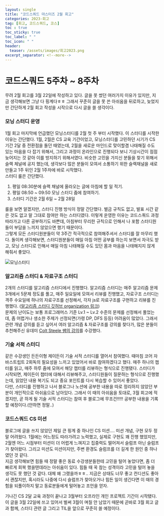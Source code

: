 ```yaml
---
layout: single
title: "코드스쿼드 마스터즈 2월 회고"
categories: 2023-회고
tag: [회고, 코드스쿼드, 코스]
toc : true
toc_sticky: true
toc_label: " "
toc_icon: " " 
header:
  teaser: /assets/images/회고2023.png
excerpt_separator: <!--more-->
---
```


# 코드스쿼드 5주차 ~ 8주차

무려 2월 회고를 3월 22일에 작성하고 있다. 글을 못 썼던 여러가지 이유가 있지만, 지금 생각해보면 그냥 다 핑계다ㅎㅎ 그래서 꾸준히 글을 못 쓴 아쉬움을 뒤로하고, 늦었지만 간단하게 2월 회고 작성을 시작으로 다시 글을 쓸 생각이다.

### 모닝 스터디 운영

1월 회고 마지막에 언급했던 모닝스터디를 2월 첫 주 부터 시작했다. 이 스터디를 시작한 이유는 간단했다. 1월, 2월은 CS 교육 기간이었고, 모닝스터디를 고민하던 시기가 CS 기간 2달 중 전환점을 돌던 때였는데, 2월을 새로운 마인드로 맞이할겸 나태해질 수도 있는 마음을 다 잡기 위해서, 그리고 과정이 온라인으로 진행되다 보니 기상시간이 점점 늦어지는 것 같아 이를 방지하기 위해서였다.
비슷한 고민을 가지신 분들을 찾기 위해서 슬랙 체널에 공지 했는데, 생각보다 많은 분들이 모여서 소통하기 위한 슬랙채널을 새로 만들고 1주 뒤인 2월 1주차에 바로 시작했다.  
스터디 룰은 간단했다.

1. 평일 08:30분에 슬랙 채널에 올라오는 글에 아침에 할 일 적기.
2. 평일 08:50 ~ 09:50 모닝 스터디 줌에 참여하기.
3. 스터디 기간은 2월 6일 ~ 2월 28일

룰을 보면 알겠지만, 스터디 진행 방식이 정말 간단했다. 벌금 규칙도 없고, 발표 시간 같은 것도 없고 말 그대로 참여만 하는 스터디였다. 이렇게 운영한 이유는 코드스쿼드 과정 따라가고 다른 공부하기도 바쁜데, 아침부터 무리한 규칙으로 인해서 나 포함 스터디원들이 부담을 느끼지 않았으면 했기 때문이다.  
그렇게 모든 스터디원분들이 약 3주간 적극적으로 참여해주셔서 스터디를 잘 마무리 했다. 돌이켜 생각해보면, 스터디원분들이 매일 아침 어떤 공부를 하는지 보면서 자극도 받고, 모닝 스터디로 인해서 매일 아침 나태해질 수도 있던 몸과 마음을 나태해지지 않게 해줘서 좋았다.

![모닝스터디]()

### 알고리즘 스터디 & 자료구조 스터디

2개의 스터디를 알고리즘 스터디에서 진행했다. 알고리즘 스터디는 매주 알고리즘 문제 3개에서 5문제 정도를 풀고, 매주 일요일에 모여서 리뷰를 진행했고, 자료구조 스터디는 격주 수요일에 하나의 자료구조를 선정해서, 각자 js로 자료구조를 구현하고 리뷰를 진행했다. ([알고리즘 스터디 깃허브 organization 링크](https://github.com/Algorithm-Squad/Algorithm))  
문제의 난이도는 보통 프로그래머스 기준 Lv.1 ~ Lv.2 수준의 문제를 선정해서 풀었는데, 좀 어렵거나 생소한 주제가 선정되면(가령 DP, DFS 등등) 어려움이 많았다. 그래서 관련 개념 강의를 듣고 싶어서 여러 알고리즘 & 자료구조를 강의를 찾다가, 많은 분들이 추천해주신 유데미 [Colt Steele 쌤의 강의](https://www.udemy.com/course/best-javascript-data-structures/)를 수강했다. 

### 기술 서적 스터디

같은 수강생인 든든이형 제이든이 기술 서적 스터디를 열어서 참여했다. 때마침 코어 자바스트립트 2회독의 필요성을 느끼고 있었어서 바로 참여하겠다고 했다. 매주 하나의 챕터를 읽고, 매주 하루 줌에 모여서 해당 챕터를 리뷰하는 형식으로 진행됐다. 스터디가 시작되면, 제이든이 챕터에 대해서 리뷰해주고, 스터디원들이 질문하는 형식으로 진행했는데, 읽었던 내용 복기도 되고 중요 포인트를 다시 복습할 수 있어서 좋았다.  
다만, 스터디를 진행하고 나서 블로그나 노션에 공부한 내용을 따로 정리하지 않았던 부분이 개인적으로 아쉬움으로 남아있다. 그래서 이 때의 아쉬움을 토대로, 3월 회고에 적겠지만, 곧 하게 될 기술 서적 스터디는 참여 후 블로그에 무조건!!!!! 공부한 내용을 기록할 예정이다.(안하면 정말..)

### 코드스쿼드 CS 미션

블로그에 글을 쓰지 않았던 제일 큰 핑계 중 하나인 CS 미션.... 미션 개념, 구현 모두 정말 어려웠다. 1월에는 어느정도 따라가려고 노력했고, 실제로 구현도 꽤 진행 했었지만, 2월엔 어느 시점부터 미션이 더 어렵게 느껴지고 집중력도 떨어져서 슬럼프 아닌 슬럼프가 찾아왔다. 그리고 미션도 미션이지만, 주변 환경도 슬럼프를 더 길게 한 원인 중 하나였던 것 같다.  
지금 생각해보면 힘들 때 정말 좋은 동료 수강생분들한테 고민을 털어 놓았다면, 좀 더 빠르게 회복 했을탠데라는 아쉬움이 있다. 힘들 때 꾹 참는 성격이라 고민을 털어 놓을 생각도 못 했던 것 같다. 대체 왜 그랬을까ㅎㅎ.. 지금은 상태도 너무 좋고 컨디션도 좋아서 괜찮지만, 혹시라도 나중에 다시 슬럼프가 찾아오거나 힘든 일이 생긴다면 이 때의 경험을 되풀이하지 말고 동료분들에게 털어놓고 조언을 얻자.  

기나긴 CS 2달 교육 과정이 끝나고 3월부터 오프라인 개인 프로젝트 기간이 시작됐다. 이 글을 3월 22일에 쓰고 있어서 벌써 3월이 며칠 안 남았기 때문에 곧바로 3월 회고 글과 함께, 스터디 관련 글 그리고 TIL을 앞으로 꾸준히 쓸 예정이다.

